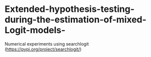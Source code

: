# Extended-hypothesis-testing-during-the-estimation-of-mixed-Logit-models-
Numerical experiments using searchlogit (https://pypi.org/project/searchlogit/)
